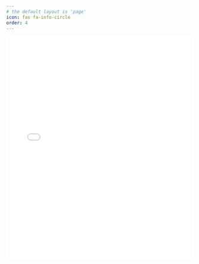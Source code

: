 ```yaml
---
# the default layout is 'page'
icon: fas fa-info-circle
order: 4
---
```




<iframe src="/assets/ascii.html" width="100%" style="min-height: 600px;" frameborder="0"></iframe>
